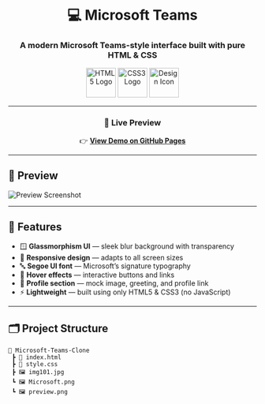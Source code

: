 <div align="center">

# 💻 Microsoft Teams 

### A modern Microsoft Teams-style interface built with pure HTML & CSS

<img src="https://upload.wikimedia.org/wikipedia/commons/6/61/HTML5_logo_and_wordmark.svg" height="60" alt="HTML5 Logo"/>
<img src="https://upload.wikimedia.org/wikipedia/commons/d/d5/CSS3_logo_and_wordmark.svg" height="60" alt="CSS3 Logo"/>
<img src="https://cdn-icons-png.flaticon.com/512/888/888859.png" height="60" alt="Design Icon"/>

---

### 🚀 **Live Preview**

👉 [**View Demo on GitHub Pages**](https://anujhimire08.github.io/Microsoft-Teams/)  

</div>

---

## 📸 Preview

![Preview Screenshot](ProjectPreviewMS.png)  


---

## 🧱 Features

- 🪟 **Glassmorphism UI** — sleek blur background with transparency  
- 🎨 **Responsive design** — adapts to all screen sizes  
- 🔤 **Segoe UI font** — Microsoft’s signature typography  
- 🔘 **Hover effects** — interactive buttons and links  
- 👤 **Profile section** — mock image, greeting, and profile link  
- ⚡ **Lightweight** — built using only HTML5 & CSS3 (no JavaScript)

---

## 🗂️ Project Structure

```text
📁 Microsoft-Teams-Clone
 ┣ 📄 index.html
 ┣ 📄 style.css
 ┣ 🖼️ img101.jpg
 ┗ 🖼️ Microsoft.png
 ┗ 🖼️ preview.png

